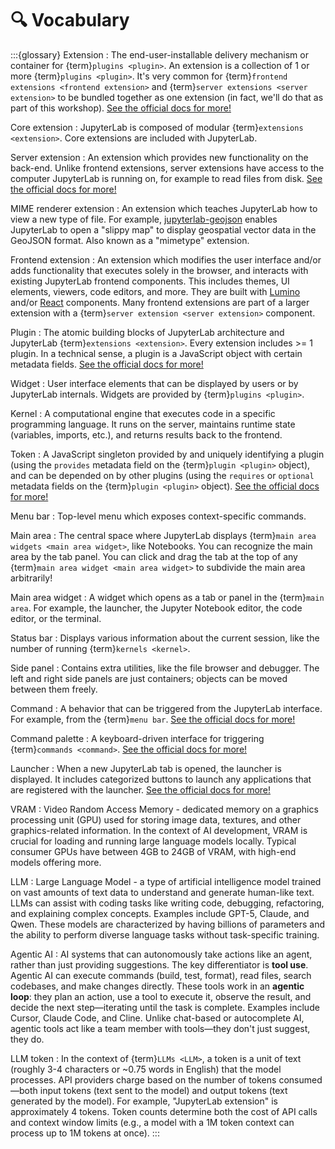 # 🔍 Vocabulary

:::{glossary}
Extension
: The end-user-installable delivery mechanism or container for {term}`plugins <plugin>`.
An extension is a collection of 1 or more {term}`plugins <plugin>`.
It's very common for {term}`frontend extensions <frontend extension>` and
{term}`server extensions <server extension>` to be bundled together as one extension
(in fact, we'll do that as part of this workshop).
[See the official docs for more!](https://jupyterlab.readthedocs.io/en/stable/extension/extension_dev.html#overview-of-extensions)

Core extension
: JupyterLab is composed of modular {term}`extensions <extension>`.
Core extensions are included with JupyterLab.

Server extension
: An extension which provides new functionality on the back-end.
Unlike frontend extensions, server extensions have access to the computer JupyterLab is
running on, for example to read files from disk.
[See the official docs for more!](https://jupyter-server.readthedocs.io/en/stable/developers/extensions.html)

MIME renderer extension
: An extension which teaches JupyterLab how to view a new type of file.
For example,
[jupyterlab-geojson](https://github.com/jupyterlab/jupyter-renderers/tree/main/packages/geojson-extension)
enables JupyterLab to open a "slippy map" to display geospatial vector data in the
GeoJSON format.
Also known as a "mimetype" extension.

Frontend extension
: An extension which modifies the user interface and/or adds functionality that executes
solely in the browser, and interacts with existing JupyterLab frontend components.
This includes themes, UI elements, viewers, code editors, and more.
They are built with [Lumino](https://lumino.readthedocs.io/en/latest/) and/or
[React](https://react.dev/learn) components.
Many frontend extensions are part of a larger extension with a
{term}`server extension <server extension>` component.

Plugin
: The atomic building blocks of JupyterLab architecture and JupyterLab {term}`extensions <extension>`.
Every extension includes >= 1 plugin.
In a technical sense, a plugin is a JavaScript object with certain metadata fields.
[See the official docs for more!](https://jupyterlab.readthedocs.io/en/stable/extension/extension_dev.html#plugins)

Widget
: User interface elements that can be displayed by users or by JupyterLab internals.
Widgets are provided by {term}`plugins <plugin>`.

Kernel
: A computational engine that executes code in a specific programming language.
It runs on the server, maintains runtime state (variables, imports, etc.), and returns
results back to the frontend.

Token
: A JavaScript singleton provided by and uniquely identifying a plugin (using the
`provides` metadata field on the {term}`plugin <plugin>` object), and can be depended on
by other plugins (using the `requires` or `optional` metadata fields
on the {term}`plugin <plugin>` object).
[See the official docs for more!](https://jupyterlab.readthedocs.io/en/stable/extension/extension_dev.html#tokens)

Menu bar
: Top-level menu which exposes context-specific commands.

Main area
: The central space where JupyterLab displays {term}`main area widgets <main area widget>`,
like Notebooks.
You can recognize the main area by the tab panel.
You can click and drag the tab at the top of any {term}`main area widget <main area widget>`
to subdivide the main area arbitrarily!

Main area widget
: A widget which opens as a tab or panel in the {term}`main area`.
For example, the launcher, the Jupyter Notebook editor, the code editor, or the terminal.

Status bar
: Displays various information about the current session, like the number of running
{term}`kernels <kernel>`.

Side panel
: Contains extra utilities, like the file browser and debugger.
The left and right side panels are just containers; objects can be moved between them freely.

Command
: A behavior that can be triggered from the JupyterLab interface.
For example, from the {term}`menu bar`.
[See the official docs for more!](https://jupyterlab.readthedocs.io/en/latest/user/commands.html)

Command palette
: A keyboard-driven interface for triggering {term}`commands <command>`.
[See the official docs for more!](https://jupyterlab.readthedocs.io/en/stable/user/commands.html#command-palette)

Launcher
: When a new JupyterLab tab is opened, the launcher is displayed.
It includes categorized buttons to launch any applications that are registered with the launcher.
[See the official docs for more!](https://jupyterlab.readthedocs.io/en/latest/extension/extension_points.html#launcher)

VRAM
: Video Random Access Memory - dedicated memory on a graphics processing unit (GPU) used for storing image data, textures, and other graphics-related information.
In the context of AI development, VRAM is crucial for loading and running large language models locally.
Typical consumer GPUs have between 4GB to 24GB of VRAM, with high-end models offering more.

LLM
: Large Language Model - a type of artificial intelligence model trained on vast amounts of text data to understand and generate human-like text.
LLMs can assist with coding tasks like writing code, debugging, refactoring, and explaining complex concepts.
Examples include GPT-5, Claude, and Qwen.
These models are characterized by having billions of parameters and the ability to perform diverse language tasks without task-specific training.

Agentic AI
: AI systems that can autonomously take actions like an agent, rather than just providing suggestions.
The key differentiator is **tool use**. Agentic AI can execute commands (build, test, format), read files, search codebases, and make changes directly.
These tools work in an **agentic loop**: they plan an action, use a tool to execute it, observe the result, and decide the next step—iterating until the task is complete.
Examples include Cursor, Claude Code, and Cline.
Unlike chat-based or autocomplete AI, agentic tools act like a team member with tools—they don't just suggest, they do.

LLM token
: In the context of {term}`LLMs <LLM>`, a token is a unit of text (roughly 3-4 characters or ~0.75 words in English) that the model processes.
API providers charge based on the number of tokens consumed—both input tokens (text sent to the model) and output tokens (text generated by the model).
For example, "JupyterLab extension" is approximately 4 tokens.
Token counts determine both the cost of API calls and context window limits (e.g., a model with a 1M token context can process up to 1M tokens at once).
:::
